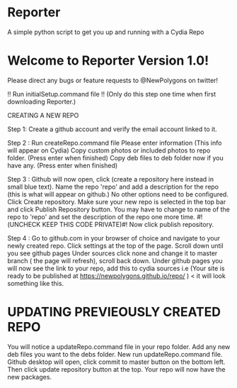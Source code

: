 # Reporter
 A simple python script to get you up and running with a Cydia Repo

# Welcome to Reporter Version 1.0!
Please direct any bugs or feature requests to @NewPolygons on twitter!

!! Run initialSetup.command file !!
(Only do this step one time when first downloading Reporter.)

CREATING A NEW REPO 

Step 1: Create a github account and verify the email account linked to it. 

Step 2 : Run createRepo.command file
Please enter information (This info will appear on Cydia)
Copy custom photos or included photos to repo folder. (Press enter when finished)
Copy deb files to deb folder now if you have any. (Press enter when finished)

Step 3 : Github will now open, click (create a repository here instead in small blue text).
Name the repo 'repo' and add a description for the repo (this is what will appear on github.)
No other options need to be configured.
Click Create repository.
Make sure your new repo is selected in the top bar and click Publish Repository button.
You may have to change to name of the repo to 'repo' and set the description of the repo one more time.
#!(UNCHECK KEEP THIS CODE PRIVATE)#!
Now click publish repository.

Step 4 : Go to github.com in your browser of choice and navigate to your newly created repo.
Click settings at the top of the page.
Scroll down until you see github pages
Under sources click none and change it to master branch ( the page will refresh), scroll back down.
Under github pages you will now see the link to your repo, add this to cydia sources 
i.e (Your site is ready to be published at https://newpolygons.github.io/repo/ ) < it will look something like this.


# UPDATING PREVIEOUSLY CREATED REPO

You will notice a updateRepo.command file in your repo folder.
Add any new deb files you want to the debs folder.
New run updateRepo.command file. 
Github desktop will open, click commit to master button on the bottom left. 
Then click update repository button at the top.
Your repo will now have the new packages.